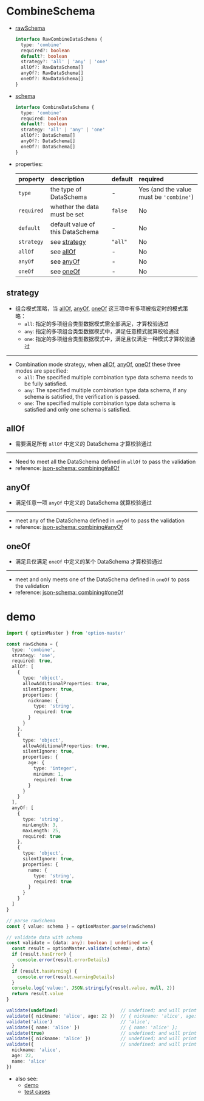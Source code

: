 # CombineSchema
  * [rawSchema][]
    ```typescript
    interface RawCombineDataSchema {
      type: 'combine'
      required?: boolean
      default?: boolean
      strategy?: 'all' | 'any' | 'one'
      allOf?: RawDataSchema[]
      anyOf?: RawDataSchema[]
      oneOf?: RawDataSchema[]
    }
    ```

  * [schema][]
    ```typescript
    interface CombineDataSchema {
      type: 'combine'
      required: boolean
      default?: boolean
      strategy: 'all' | 'any' | 'one'
      allOf?: DataSchema[]
      anyOf?: DataSchema[]
      oneOf?: DataSchema[]
    }
    ```

  * properties:

     property   | description                       | default | required
    :-----------|:----------------------------------|:--------|:---------------------------------------
     `type`     | the type of DataSchema            | -       | Yes (and the value must be `'combine'`)
     `required` | whether the data must be set      | `false` | No
     `default`  | default value of this DataSchema  | -       | No
     `strategy` | see [strategy][]                  | `"all"` | No
     `allOf`    | see [allOf][]                     | -       | No
     `anyOf`    | see [anyOf][]                     | -       | No
     `oneOf`    | see [oneOf][]                     | -       | No


  ## strategy
  * 组合模式策略，当 [allOf][], [anyOf][], [oneOf][] 这三项中有多项被指定时的模式策略：
    - `all`: 指定的多项组合类型数据模式需全部满足，才算校验通过
    - `any`: 指定的多项组合类型数据模式中，满足任意模式就算校验通过
    - `one`: 指定的多项组合类型数据模式中，满足且仅满足一种模式才算校验通过

  ---

  * Combination mode strategy, when [allOf][], [anyOf][], [oneOf][] these three modes are specified:
    - `all`: The specified multiple combination type data schema needs to be fully satisfied.
    - `any`: The specified multiple combination type data schema, if any schema is satisfied, the verification is passed.
    - `one`: The specified multiple combination type data schema is satisfied and only one schema is satisfied.

  ## allOf
  * 需要满足所有 `allOf` 中定义的 DataSchema 才算校验通过

  ---

  * Need to meet all the DataSchema defined in `allOf` to pass the validation
  * reference: [json-schema: combining#allOf](https://json-schema.org/understanding-json-schema/reference/combining.html#allof)

  ## anyOf
  * 满足任意一项 `anyOf` 中定义的 DataSchema 就算校验通过

  ---

  * meet any of the DataSchema defined in `anyOf` to pass the validation
  * reference: [json-schema: combining#anyOf](https://json-schema.org/understanding-json-schema/reference/combining.html#anyof)


  ## oneOf
  * 满足且仅满足 `oneOf` 中定义的某个 DataSchema 才算校验通过

  ---
  * meet and only meets one of the DataSchema defined in `oneOf` to pass the validation
  * reference: [json-schema: combining#oneOf](https://json-schema.org/understanding-json-schema/reference/combining.html#oneof)


# demo

  ```typescript
  import { optionMaster } from 'option-master'

  const rawSchema = {
    type: 'combine',
    strategy: 'one',
    required: true,
    allOf: [
      {
        type: 'object',
        allowAdditionalProperties: true,
        silentIgnore: true,
        properties: {
          nickname: {
            type: 'string',
            required: true
          }
        }
      },
      {
        type: 'object',
        allowAdditionalProperties: true,
        silentIgnore: true,
        properties: {
          age: {
            type: 'integer',
            minimum: 1,
            required: true
          }
        }
      }
    ],
    anyOf: [
      {
        type: 'string',
        minLength: 3,
        maxLength: 25,
        required: true
      },
      {
        type: 'object',
        silentIgnore: true,
        properties: {
          name: {
            type: 'string',
            required: true
          }
        }
      }
    ]
  }

  // parse rawSchema
  const { value: schema } = optionMaster.parse(rawSchema)

  // validate data with schema
  const validate = (data: any): boolean | undefined => {
    const result = optionMaster.validate(schema!, data)
    if (result.hasError) {
      console.error(result.errorDetails)
    }
    if (result.hasWarning) {
      console.error(result.warningDetails)
    }
    console.log('value:', JSON.stringify(result.value, null, 2))
    return result.value
  }

  validate(undefined)                       // undefined; and will print errors (`required` is not satisfied)
  validate({ nickname: 'alice', age: 22 })  // { nickname: 'alice', age: 22 };
  validate('alice')                         // 'alice';
  validate({ name: 'alice' })               // { name: 'alice' };
  validate(true)                            // undefined; and will print errors (`strategy` is not satisfied: `allOf` and `anyOf` both are not satisfied)
  validate({ nickname: 'alice' })           // undefined; and will print errors (`strategy` is not satisfied: `allOf` and `anyOf` both are not satisfied)
  validate({                                // undefined; and will print errors (`strategy` is not satisfied: `allOf` and `anyOf` both are satisfied)
    nickname: 'alice',
    age: 22,
    name: 'alice'
  })
  ```

* also see:
  - [demo][]
  - [test cases][test-cases]


[rawSchema]: ../../src/schema/combine.ts#RawCombineDataSchema
[schema]: ../../src/schema/combine.ts#CombineDataSchema
[demo]: ../../demo/combine
[test-cases]: ../../test/cases/data-schema/combine-schema

[strategy]: #strategy
[allOf]: #allOf
[anyOf]: #anyOf
[oneOf]: #oneOf
